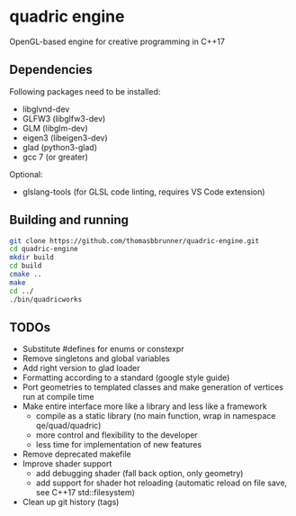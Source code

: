# quadric engine

OpenGL-based engine for creative programming in C++17

## Dependencies
Following packages need to be installed:
* libglvnd-dev
* GLFW3 (libglfw3-dev)
* GLM (libglm-dev)
* eigen3 (libeigen3-dev)
* glad (python3-glad)
* gcc 7 (or greater)

Optional:
* glslang-tools (for GLSL code linting, requires VS Code extension)

## Building and running
```bash
git clone https://github.com/thomasbbrunner/quadric-engine.git
cd quadric-engine
mkdir build
cd build
cmake ..
make
cd ../
./bin/quadricworks
```

## TODOs
* Substitute #defines for enums or constexpr
* Remove singletons and global variables
* Add right version to glad loader
* Formatting according to a standard (google style guide)
* Port geometries to templated classes and make generation of vertices run at compile time
* Make entire interface more like a library and less like a framework
    - compile as a static library (no main function, wrap in namespace qe/quad/quadric)
    - more control and flexibility to the developer
    - less time for implementation of new features
* Remove deprecated makefile
* Improve shader support
    - add debugging shader (fall back option, only geometry)
    - add support for shader hot reloading (automatic reload on file save, see C++17 std::filesystem)
* Clean up git history (tags)

